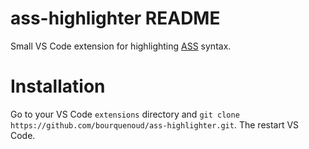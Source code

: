 # ass-highlighter README

Small VS Code extension for highlighting [ASS](https://github.com/bourquenoud/ass) syntax.

# Installation

Go to your VS Code `extensions` directory and `git clone https://github.com/bourquenoud/ass-highlighter.git`. The restart VS Code.
